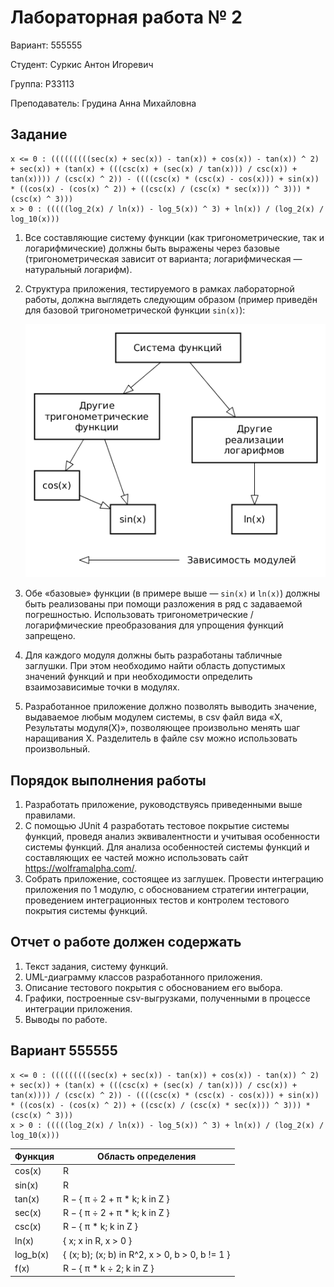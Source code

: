 # Лабораторная работа № 2
                              
Вариант: 555555

Студент: Суркис Антон Игоревич

Группа: P33113

Преподаватель: Грудина Анна Михайловна

## Задание
```
x <= 0 : (((((((((sec(x) + sec(x)) - tan(x)) + cos(x)) - tan(x)) ^ 2) + sec(x)) + (tan(x) + (((csc(x) + (sec(x) / tan(x))) / csc(x)) + tan(x)))) / (csc(x) ^ 2)) - ((((csc(x) * (csc(x) - cos(x))) + sin(x)) * ((cos(x) - (cos(x) ^ 2)) + ((csc(x) / (csc(x) * sec(x))) ^ 3))) * (csc(x) ^ 3)))
x > 0 : (((((log_2(x) / ln(x)) - log_5(x)) ^ 3) + ln(x)) / (log_2(x) / log_10(x)))
```
1. Все составляющие систему функции (как тригонометрические,
   так и логарифмические) должны быть выражены через базовые
   (тригонометрическая зависит от варианта; логарифмическая &mdash;
   натуральный логарифм).
1. Структура приложения, тестируемого в рамках лабораторной работы,
   должна выглядеть следующим образом (пример приведён для базовой
   тригонометрической функции `sin(x)`):
   
   ![](report/lab2.png)
1. Обе &laquo;базовые&raquo; функции (в примере выше &mdash;
   `sin(x)` и `ln(x)`) должны быть реализованы при помощи разложения в
   ряд с задаваемой погрешностью. Использовать тригонометрические /
   логарифмические преобразования для упрощения функций запрещено.
1. Для каждого модуля должны быть разработаны табличные заглушки.
   При этом необходимо найти область допустимых значений функций
   и при необходимости определить взаимозависимые точки в модулях.
1. Разработанное приложение должно позволять выводить значение,
   выдаваемое любым модулем системы, в csv файл вида
   &laquo;X, Результаты модуля(X)&raquo;, позволяющее произвольно
   менять шаг наращивания X.
   Разделитель в файле csv можно использовать произвольный.

## Порядок выполнения работы
1. Разработать приложение, руководствуясь приведенными выше правилами.
1. С помощью JUnit 4 разработать тестовое покрытие системы функций,
   проведя анализ эквивалентности и учитывая особенности
   системы функций.
   Для анализа особенностей системы функций и составляющих ее частей
   можно использовать сайт https://wolframalpha.com/.
1. Собрать приложение, состоящее из заглушек.
   Провести интеграцию приложения по 1 модулю,
   с обоснованием стратегии интеграции,
   проведением интеграционных тестов
   и контролем тестового покрытия системы функций.

## Отчет о работе должен содержать
1. Текст задания, систему функций.
1. UML-диаграмму классов разработанного приложения.
1. Описание тестового покрытия с обоснованием его выбора.
1. Графики, построенные csv-выгрузками,
   полученными в процессе интеграции приложения.
1. Выводы по работе.

## Вариант 555555
```
x <= 0 : (((((((((sec(x) + sec(x)) - tan(x)) + cos(x)) - tan(x)) ^ 2) + sec(x)) + (tan(x) + (((csc(x) + (sec(x) / tan(x))) / csc(x)) + tan(x)))) / (csc(x) ^ 2)) - ((((csc(x) * (csc(x) - cos(x))) + sin(x)) * ((cos(x) - (cos(x) ^ 2)) + ((csc(x) / (csc(x) * sec(x))) ^ 3))) * (csc(x) ^ 3)))
x > 0 : (((((log_2(x) / ln(x)) - log_5(x)) ^ 3) + ln(x)) / (log_2(x) / log_10(x)))
```
                                              
| Функция | Область определения |
| --- | --- |
| cos(x) | R |
| sin(x) | R |
| tan(x) | R &minus; { &pi; &div; 2 + &pi; * k; k in Z } |
| sec(x) | R &minus; { &pi; &div; 2 + &pi; * k; k in Z } |
| csc(x) | R &minus; { &pi; * k; k in Z } |
| ln(x) | { x; x in R, x > 0 } |
| log_b(x) | { (x; b); (x; b) in R^2, x > 0, b > 0, b != 1 } |
| f(x) | R &minus; { &pi; * k &div; 2; k in Z } |
